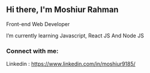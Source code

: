 ## Hi there, I'm Moshiur Rahman 
Front-end Web Developer

 I’m currently learning Javascript, React JS And Node JS
 
 ### Connect with me:
 Linkedin : https://www.linkedin.com/in/moshiur9185/
